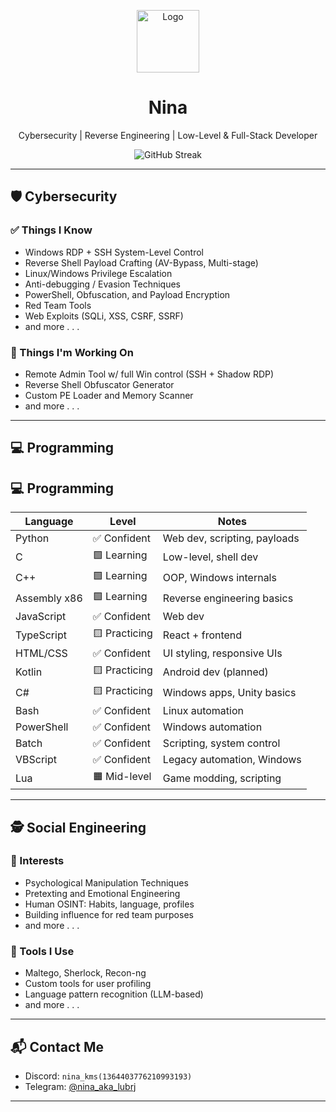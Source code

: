 <p align="center">
  <img src="https://i.imgur.com/MTpLxuC.png" alt="Logo" height="100">
</p>

<h1 align="center">Nina</h1>
<p align="center">Cybersecurity | Reverse Engineering | Low-Level & Full-Stack Developer</p>

<p align="center">
  <img src="https://streak-stats.demolab.com?user=NinaDev&theme=dark&hide_border=true&date_format=M%20j[,%20Y]" alt="GitHub Streak">
</p>

---

## 🛡️ Cybersecurity

### ✅ Things I Know
- Windows RDP + SSH System-Level Control
- Reverse Shell Payload Crafting (AV-Bypass, Multi-stage)
- Linux/Windows Privilege Escalation
- Anti-debugging / Evasion Techniques
- PowerShell, Obfuscation, and Payload Encryption
- Red Team Tools
- Web Exploits (SQLi, XSS, CSRF, SSRF)
- and more . . .

### 🔨 Things I'm Working On
- Remote Admin Tool w/ full Win control (SSH + Shadow RDP)
- Reverse Shell Obfuscator Generator
- Custom PE Loader and Memory Scanner
- and more . . .

---

## 💻 Programming

## 💻 Programming

| Language     | Level         | Notes                        |
|--------------|---------------|------------------------------|
| Python       | ✅ Confident   | Web dev, scripting, payloads |
| C            | 🟩 Learning    | Low-level, shell dev         |
| C++          | 🟩 Learning    | OOP, Windows internals       |
| Assembly x86 | 🟩 Learning    | Reverse engineering basics   |
| JavaScript   | ✅ Confident   | Web dev                      |
| TypeScript   | 🟨 Practicing  | React + frontend             |
| HTML/CSS     | ✅ Confident   | UI styling, responsive UIs   |
| Kotlin       | 🟨 Practicing  | Android dev (planned)        |
| C#           | 🟨 Practicing  | Windows apps, Unity basics   |
| Bash         | ✅ Confident   | Linux automation             |
| PowerShell   | ✅ Confident   | Windows automation           |
| Batch        | ✅ Confident   | Scripting, system control    |
| VBScript     | ✅ Confident   | Legacy automation, Windows   |
| Lua          | 🟧 Mid-level   | Game modding, scripting      |

---

## 🕵️ Social Engineering

### 🧠 Interests
- Psychological Manipulation Techniques
- Pretexting and Emotional Engineering
- Human OSINT: Habits, language, profiles
- Building influence for red team purposes
- and more . . .

### 🔧 Tools I Use
- Maltego, Sherlock, Recon-ng
- Custom tools for user profiling
- Language pattern recognition (LLM-based)
- and more . . .

---

## 📬 Contact Me

- Discord: `nina_kms(1364403776210993193)`
- Telegram: [@nina_aka_lubrj](https://t.me/nina_aka_lubrj)

---

